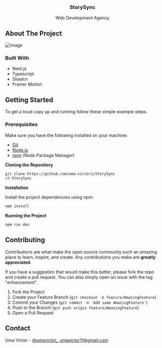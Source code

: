 <!-- Improved compatibility of back to top link: See: https://github.com/othneildrew/Best-README-Template/pull/73 -->

<br />
<div align="center">

<h3 align="center">StorySync</h3>

  <p align="center">
    Web Development Agency

  </p>
</div>

<!-- ABOUT THE PROJECT -->

## About The Project

![image](https://i.imgur.com/hnmovEu.png)

### Built With

- Next.js
- Typescript
- Shadcn
- Framer Motion

<!-- GETTING STARTED -->

## Getting Started

To get a local copy up and running follow these simple example steps.

### Prerequisites

Make sure you have the following installed on your machine:

- [Git](https://git-scm.com/)
- [Node.js](https://nodejs.org/en)
- [npm](https://www.npmjs.com/) (Node Package Manager)

**Cloning the Repository**

```bash
git clone https://github.com/uma-victor1/StorySync
cd StorySync
```

**Installation**

Install the project dependencies using npm:

```bash
npm install
```

**Running the Project**

```bash
npm run dev
```

<!-- CONTRIBUTING -->

## Contributing

Contributions are what make the open source community such an amazing place to learn, inspire, and create. Any contributions you make are **greatly appreciated**.

If you have a suggestion that would make this better, please fork the repo and create a pull request. You can also simply open an issue with the tag "enhancement".

1. Fork the Project
2. Create your Feature Branch (`git checkout -b feature/AmazingFeature`)
3. Commit your Changes (`git commit -m 'Add some AmazingFeature'`)
4. Push to the Branch (`git push origin feature/AmazingFeature`)
5. Open a Pull Request

<!-- CONTACT -->

## Contact

Uma Victor - [@umavictor\_](https://twitter.com/umavictor_) umavictor11@gmail.com
